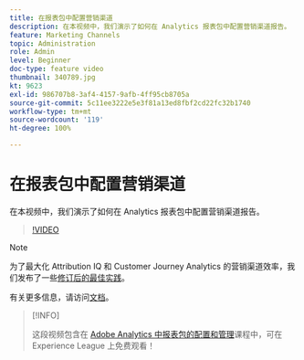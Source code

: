 ```yaml
---
title: 在报表包中配置营销渠道
description: 在本视频中，我们演示了如何在 Analytics 报表包中配置营销渠道报告。
feature: Marketing Channels
topic: Administration
role: Admin
level: Beginner
doc-type: feature video
thumbnail: 340789.jpg
kt: 9623
exl-id: 986707b8-3af4-4157-9afb-4ff95cb8705a
source-git-commit: 5c11ee3222e5e3f81a13ed8fbf2cd22fc32b1740
workflow-type: tm+mt
source-wordcount: '119'
ht-degree: 100%

---
```


# 在报表包中配置营销渠道

在本视频中，我们演示了如何在 Analytics 报表包中配置营销渠道报告。

>[!VIDEO](https://video.tv.adobe.com/v/340789/?quality=12&learn=on)

>[!NOTE]
>
>为了最大化 Attribution IQ 和 Customer Journey Analytics 的营销渠道效率，我们发布了一些[修订后的最佳实践](https://experienceleague.adobe.com/docs/analytics/components/marketing-channels/mchannel-best-practices.html?lang=zh-Hans)。

有关更多信息，请访问[文档](https://experienceleague.adobe.com/docs/analytics/components/marketing-channels/c-getting-started-mchannel.html?lang=zh-Hans)。

>[!INFO]
>
> 这段视频包含在 [Adobe Analytics 中报表包的配置和管理](https://experienceleague.adobe.com/?recommended=Analytics-A-1-2021.1.administration)课程中，可在 Experience League 上免费观看！